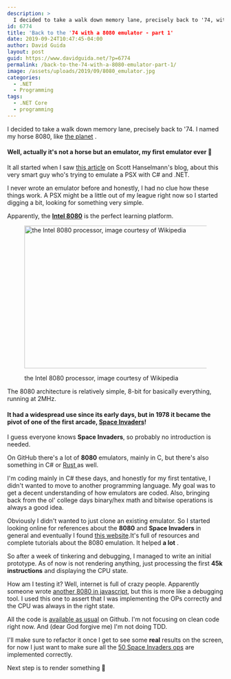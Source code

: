 ```yaml
---
description: >
  I decided to take a walk down memory lane, precisely back to '74, with my first 8080 emulator in C# and .NET Core. Let's shoot some Space Invaders!
id: 6774
title: 'Back to the '74 with a 8080 emulator - part 1'
date: 2019-09-24T10:47:45-04:00
author: David Guida
layout: post
guid: https://www.davidguida.net/?p=6774
permalink: /back-to-the-74-with-a-8080-emulator-part-1/
image: /assets/uploads/2019/09/8080_emulator.jpg
categories:
  - .NET
  - Programming
tags:
  - .NET Core
  - programming
---
```

I decided to take a walk down memory lane, precisely back to '74. I named my horse 8080, like <a rel="noreferrer noopener" aria-label="the planet (opens in a new tab)" href="https://en.wikipedia.org/wiki/List_of_minor_planets:_8001%E2%80%939000#080" target="_blank">the planet</a> .

#### Well, actually it's not a horse but an emulator, my first emulator ever 🙂

It all started when I saw <a rel="noreferrer noopener" aria-label="this article (opens in a new tab)" href="https://www.hanselman.com/blog/EmulatingAPlayStation1PSXEntirelyWithCAndNET.aspx" target="_blank">this article</a> on Scott Hanselmann's blog, about this very smart guy who's trying to emulate a PSX with C# and .NET.

I never wrote an emulator before and honestly, I had no clue how these things work. A PSX might be a little out of my league right now so I started digging a bit, looking for something very simple.

Apparently, the **<a href="https://en.wikipedia.org/wiki/Intel_8080" target="_blank" rel="noreferrer noopener" aria-label=" (opens in a new tab)">Intel 8080</a>** is the perfect learning platform.<figure class="wp-block-image is-resized">

<a href="https://en.wikipedia.org/wiki/Intel_8080" target="_blank" rel="noreferrer noopener"><img loading="lazy" src="https://upload.wikimedia.org/wikipedia/commons/thumb/3/3a/KL_Intel_i8080_Black_Background.jpg/800px-KL_Intel_i8080_Black_Background.jpg" alt="the Intel 8080 processor, image courtesy of Wikipedia" width="640" height="332" /></a><figcaption>the Intel 8080 processor, image courtesy of Wikipedia</figcaption></figure> 

The 8080 architecture is relatively simple, 8-bit for basically everything, running at 2MHz.

#### It had a widespread use since its early days, but in 1978 it became the pivot of one of the first arcade, <a rel="noreferrer noopener" aria-label="Space Invaders (opens in a new tab)" href="https://en.wikipedia.org/wiki/Space_Invaders" target="_blank">Space Invaders</a>!

I guess everyone knows **Space Invaders**, so probably no introduction is needed.

On GitHub there's a lot of **8080** emulators, mainly in C, but there's also something in C# or <a rel="noreferrer noopener" aria-label="Rust  (opens in a new tab)" href="https://github.com/XAMPPRocky/i8080" target="_blank">Rust </a>as well.

I'm coding mainly in C# these days, and honestly for my first tentative, I didn't wanted to move to another programming language. My goal was to get a decent understanding of how emulators are coded. Also, bringing back from the ol' college days binary/hex math and bitwise operations is always a good idea.

Obviously I didn't wanted to just clone an existing emulator. So I started looking online for references about the **8080** and **Space Invaders** in general and eventually I found <a rel="noreferrer noopener" aria-label="this website (opens in a new tab)" href="http://www.emulator101.com/" target="_blank">this website</a>.It's full of resources and complete tutorials about the 8080 emulation. It helped **a lot** . 

So after a week of tinkering and debugging, I managed to write an initial prototype. As of now is not rendering anything, just processing the first **45k instructions** and displaying the CPU state.

How am I testing it? Well, internet is full of crazy people. Apparently someone wrote <a rel="noreferrer noopener" aria-label="another 8080 in javascript (opens in a new tab)" href="https://bluishcoder.co.nz/js8080/" target="_blank">another 8080 in javascript</a>, but this is more like a debugging tool. I used this one to assert that I was implementing the OPs correctly and the CPU was always in the right state.

All the code is <a rel="noreferrer noopener" aria-label="available as usual (opens in a new tab)" href="https://github.com/mizrael/8080-emulator-net" target="_blank">available as usual</a> on Github. I'm not focusing on clean code right now. And (dear God forgive me) I'm not doing TDD. 

I'll make sure to refactor it once I get to see some **real** results on the screen, for now I just want to make sure all the <a href="http://www.emulator101.com/finishing-the-cpu-emulator.html" target="_blank" rel="noreferrer noopener" aria-label="50 Space Invaders ops (opens in a new tab)">50 Space Invaders ops</a> are implemented correctly.

Next step is to render something 🙂

<div class="post-details-footer-widgets">
</div>